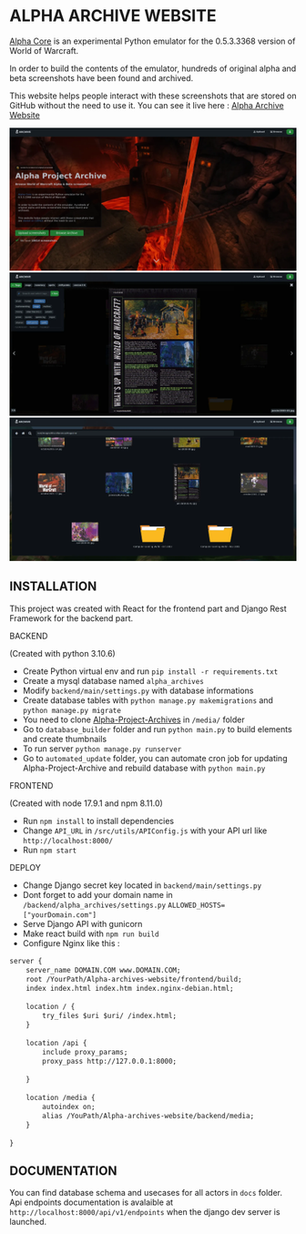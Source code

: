 ALPHA ARCHIVE WEBSITE
===================



[Alpha Core](https://github.com/The-Alpha-Project) is an experimental Python emulator for the 0.5.3.3368 version of World of Warcraft.

In order to build the contents of the emulator, hundreds of original alpha and beta screenshots have been found and archived.

This website helps people interact with these screenshots that are stored on GitHub without the need to use it. You can see it live here : [Alpha Archive Website](https://archive.thealphaproject.eu/)


![](presentation1.webp)
![](presentation2.webp)
![](presentation3.webp)


INSTALLATION
------------

This project was created with React for the frontend part and Django Rest Framework for the backend part. 

BACKEND 

(Created with python 3.10.6)

- Create Python virtual env and run ```pip install -r requirements.txt```
- Create a mysql database named ```alpha_archives```
- Modify `backend/main/settings.py` with database informations
- Create database tables with ```python manage.py makemigrations``` and ```python manage.py migrate```
- You need to clone [Alpha-Project-Archives](https://github.com/The-Alpha-Project/Alpha-Project-Archive) in ```/media/``` folder
- Go to ```database_builder``` folder and run ```python main.py``` to build elements and create thumbnails
- To run server ```python manage.py runserver```
- Go to ```automated_update``` folder, you can automate cron job for updating Alpha-Project-Archive and rebuild database with ```python main.py```

FRONTEND

(Created with node 17.9.1 and npm 8.11.0)

- Run ```npm install``` to install dependencies
- Change ```API_URL``` in ```/src/utils/APIConfig.js``` with your API url like ```http://localhost:8000/```
- Run ```npm start```


DEPLOY

- Change Django secret key located in `backend/main/settings.py`
- Dont forget to add your domain name in ```/backend/alpha_archives/settings.py```  ```ALLOWED_HOSTS=["yourDomain.com"]```
- Serve Django API with gunicorn
- Make react build with ```npm run build```
- Configure Nginx like this : 

```
server {
    server_name DOMAIN.COM www.DOMAIN.COM;
    root /YourPath/Alpha-archives-website/frontend/build;
    index index.html index.htm index.nginx-debian.html;

    location / {
        try_files $uri $uri/ /index.html;
    }

    location /api {
        include proxy_params;
        proxy_pass http://127.0.0.1:8000;

    }

    location /media {
        autoindex on;
        alias /YouPath/Alpha-archives-website/backend/media;
    }

}
```

DOCUMENTATION
-----------

You can find database schema and usecases for all actors in `docs` folder.
Api endpoints documentation is avalaible at `http://localhost:8000/api/v1/endpoints` when the django dev server is launched.